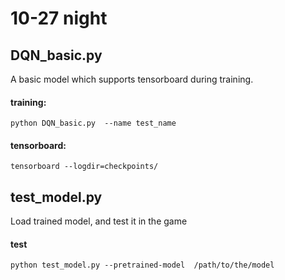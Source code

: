 # 10-27 night

## DQN_basic.py

A basic model which supports tensorboard during training.

#### training:
```
python DQN_basic.py  --name test_name
```

#### tensorboard:
```
tensorboard --logdir=checkpoints/
```


## test_model.py

Load trained model, and test it  in the game

####  test
```
python test_model.py --pretrained-model  /path/to/the/model
```
